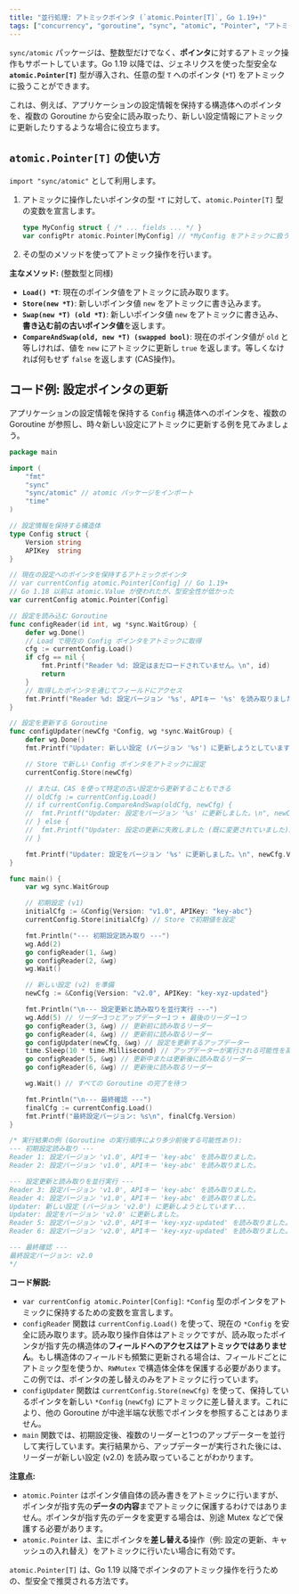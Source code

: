 ```yaml
---
title: "並行処理: アトミックポインタ (`atomic.Pointer[T]`, Go 1.19+)"
tags: ["concurrency", "goroutine", "sync", "atomic", "Pointer", "アトミック操作", "ポインタ", "型安全", "Go1.19"]
---
```


`sync/atomic` パッケージは、整数型だけでなく、**ポインタ**に対するアトミック操作もサポートしています。Go 1.19 以降では、ジェネリクスを使った型安全な **`atomic.Pointer[T]`** 型が導入され、任意の型 `T` へのポインタ (`*T`) をアトミックに扱うことができます。

これは、例えば、アプリケーションの設定情報を保持する構造体へのポインタを、複数の Goroutine から安全に読み取ったり、新しい設定情報にアトミックに更新したりするような場合に役立ちます。

## `atomic.Pointer[T]` の使い方

`import "sync/atomic"` として利用します。

1.  アトミックに操作したいポインタの型 `*T` に対して、`atomic.Pointer[T]` 型の変数を宣言します。
    ```go
    type MyConfig struct { /* ... fields ... */ }
    var configPtr atomic.Pointer[MyConfig] // *MyConfig をアトミックに扱う
    ```
2.  その型のメソッドを使ってアトミック操作を行います。

**主なメソッド:** (整数型と同様)

*   **`Load() *T`**: 現在のポインタ値をアトミックに読み取ります。
*   **`Store(new *T)`**: 新しいポインタ値 `new` をアトミックに書き込みます。
*   **`Swap(new *T) (old *T)`**: 新しいポインタ値 `new` をアトミックに書き込み、**書き込む前の古いポインタ値**を返します。
*   **`CompareAndSwap(old, new *T) (swapped bool)`**: 現在のポインタ値が `old` と等しければ、値を `new` にアトミックに更新し `true` を返します。等しくなければ何もせず `false` を返します (CAS操作)。

## コード例: 設定ポインタの更新

アプリケーションの設定情報を保持する `Config` 構造体へのポインタを、複数の Goroutine が参照し、時々新しい設定にアトミックに更新する例を見てみましょう。

```go title="atomic.Pointer による設定ポインタの安全な更新"
package main

import (
	"fmt"
	"sync"
	"sync/atomic" // atomic パッケージをインポート
	"time"
)

// 設定情報を保持する構造体
type Config struct {
	Version string
	APIKey  string
}

// 現在の設定へのポインタを保持するアトミックポインタ
// var currentConfig atomic.Pointer[Config] // Go 1.19+
// Go 1.18 以前は atomic.Value が使われたが、型安全性が低かった
var currentConfig atomic.Pointer[Config]

// 設定を読み込む Goroutine
func configReader(id int, wg *sync.WaitGroup) {
	defer wg.Done()
	// Load で現在の Config ポインタをアトミックに取得
	cfg := currentConfig.Load()
	if cfg == nil {
		fmt.Printf("Reader %d: 設定はまだロードされていません。\n", id)
		return
	}
	// 取得したポインタを通じてフィールドにアクセス
	fmt.Printf("Reader %d: 設定バージョン '%s', APIキー '%s' を読み取りました。\n", id, cfg.Version, cfg.APIKey)
}

// 設定を更新する Goroutine
func configUpdater(newCfg *Config, wg *sync.WaitGroup) {
	defer wg.Done()
	fmt.Printf("Updater: 新しい設定 (バージョン '%s') に更新しようとしています...\n", newCfg.Version)

	// Store で新しい Config ポインタをアトミックに設定
	currentConfig.Store(newCfg)

	// または、CAS を使って特定の古い設定から更新することもできる
	// oldCfg := currentConfig.Load()
	// if currentConfig.CompareAndSwap(oldCfg, newCfg) {
	// 	fmt.Printf("Updater: 設定をバージョン '%s' に更新しました。\n", newCfg.Version)
	// } else {
	// 	fmt.Printf("Updater: 設定の更新に失敗しました (既に変更されていました)。\n")
	// }

	fmt.Printf("Updater: 設定をバージョン '%s' に更新しました。\n", newCfg.Version)
}

func main() {
	var wg sync.WaitGroup

	// 初期設定 (v1)
	initialCfg := &Config{Version: "v1.0", APIKey: "key-abc"}
	currentConfig.Store(initialCfg) // Store で初期値を設定

	fmt.Println("--- 初期設定読み取り ---")
	wg.Add(2)
	go configReader(1, &wg)
	go configReader(2, &wg)
	wg.Wait()

	// 新しい設定 (v2) を準備
	newCfg := &Config{Version: "v2.0", APIKey: "key-xyz-updated"}

	fmt.Println("\n--- 設定更新と読み取りを並行実行 ---")
	wg.Add(5) // リーダー3つとアップデーター1つ + 最後のリーダー1つ
	go configReader(3, &wg) // 更新前に読み取るリーダー
	go configReader(4, &wg) // 更新前に読み取るリーダー
	go configUpdater(newCfg, &wg) // 設定を更新するアップデーター
	time.Sleep(10 * time.Millisecond) // アップデーターが実行される可能性を高める
	go configReader(5, &wg) // 更新中または更新後に読み取るリーダー
	go configReader(6, &wg) // 更新後に読み取るリーダー

	wg.Wait() // すべての Goroutine の完了を待つ

	fmt.Println("\n--- 最終確認 ---")
	finalCfg := currentConfig.Load()
	fmt.Printf("最終設定バージョン: %s\n", finalCfg.Version)
}

/* 実行結果の例 (Goroutine の実行順序により多少前後する可能性あり):
--- 初期設定読み取り ---
Reader 1: 設定バージョン 'v1.0', APIキー 'key-abc' を読み取りました。
Reader 2: 設定バージョン 'v1.0', APIキー 'key-abc' を読み取りました。

--- 設定更新と読み取りを並行実行 ---
Reader 3: 設定バージョン 'v1.0', APIキー 'key-abc' を読み取りました。
Reader 4: 設定バージョン 'v1.0', APIキー 'key-abc' を読み取りました。
Updater: 新しい設定 (バージョン 'v2.0') に更新しようとしています...
Updater: 設定をバージョン 'v2.0' に更新しました。
Reader 5: 設定バージョン 'v2.0', APIキー 'key-xyz-updated' を読み取りました。
Reader 6: 設定バージョン 'v2.0', APIキー 'key-xyz-updated' を読み取りました。

--- 最終確認 ---
最終設定バージョン: v2.0
*/
```

**コード解説:**

*   `var currentConfig atomic.Pointer[Config]`: `*Config` 型のポインタをアトミックに保持するための変数を宣言します。
*   `configReader` 関数は `currentConfig.Load()` を使って、現在の `*Config` を安全に読み取ります。読み取り操作自体はアトミックですが、読み取ったポインタが指す先の構造体の**フィールドへのアクセスはアトミックではありません**。もし構造体のフィールドも頻繁に更新される場合は、フィールドごとにアトミック型を使うか、`RWMutex` で構造体全体を保護する必要があります。この例では、ポインタの差し替えのみをアトミックに行っています。
*   `configUpdater` 関数は `currentConfig.Store(newCfg)` を使って、保持しているポインタを新しい `*Config` (`newCfg`) にアトミックに差し替えます。これにより、他の Goroutine が中途半端な状態でポインタを参照することはありません。
*   `main` 関数では、初期設定後、複数のリーダーと1つのアップデーターを並行して実行しています。実行結果から、アップデーターが実行された後には、リーダーが新しい設定 (v2.0) を読み取っていることがわかります。

**注意点:**

*   `atomic.Pointer` はポインタ値自体の読み書きをアトミックに行いますが、ポインタが指す先の**データの内容**までアトミックに保護するわけではありません。ポインタが指す先のデータを変更する場合は、別途 Mutex などで保護する必要があります。
*   `atomic.Pointer` は、主にポインタを**差し替える**操作（例: 設定の更新、キャッシュの入れ替え）をアトミックに行いたい場合に有効です。

`atomic.Pointer[T]` は、Go 1.19 以降でポインタのアトミック操作を行うための、型安全で推奨される方法です。
